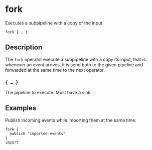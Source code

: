# fork

Executes a subpipeline with a copy of the input.

```tql
fork { … }
```

## Description

The `fork` operator execute a subpipeline with a copy its input, that is:
whenever an event arrives, it is send both to the given pipeline and forwarded
at the same time to the next operator.

### `{ … }`

The pipeline to execute. Must have a sink.

## Examples

Publish incoming events while importing them at the same time:

```tql
fork {
  publish "imported-events"
}
import
```
